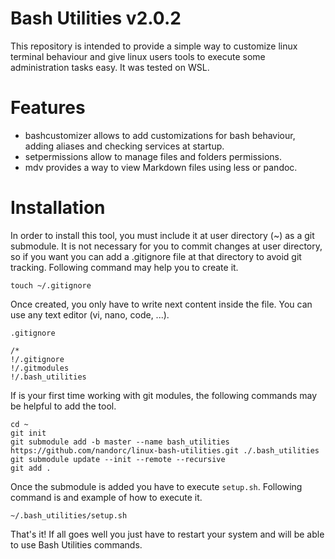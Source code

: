 # Bash Utilities v2.0.2

This repository is intended to provide a simple way to customize linux terminal behaviour and give linux users tools to execute some administration tasks easy. It was tested on WSL.

# Features

- bashcustomizer allows to add customizations for bash behaviour, adding aliases and checking services at startup.
- setpermissions allow to manage files and folders permissions.
- mdv provides a way to view Markdown files using less or pandoc.

# Installation

In order to install this tool, you must include it at user directory (~) as a git submodule. It is not necessary for you to commit changes at user directory, so if you want you can add a .gitignore file at that directory to avoid git tracking. Following command may help you to create it.

```
touch ~/.gitignore
```

Once created, you only have to write next content inside the file. You can use any text editor (vi, nano, code, ...).

`.gitignore`

```
/*
!/.gitignore
!/.gitmodules
!/.bash_utilities
```

If is your first time working with git modules, the following commands may be helpful to add the tool.

```
cd ~
git init
git submodule add -b master --name bash_utilities https://github.com/nandorc/linux-bash-utilities.git ./.bash_utilities
git submodule update --init --remote --recursive
git add .
```

Once the submodule is added you have to execute `setup.sh`. Following command is and example of how to execute it.

```
~/.bash_utilities/setup.sh
```

That's it! If all goes well you just have to restart your system and will be able to use Bash Utilities commands.
